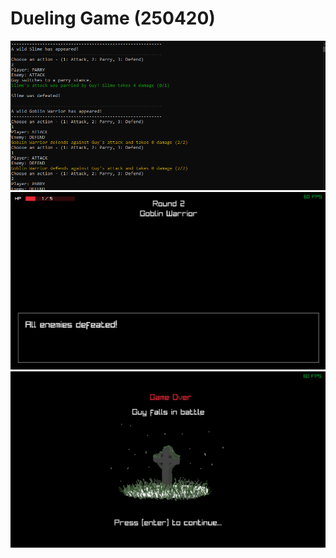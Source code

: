   
  
# Dueling Game (250420)
![alt text](https://github.com/okkitoh/250404/blob/main/GDP11_250420/resources/DuelingGame.png)  
![alt text](https://github.com/okkitoh/250404/blob/main/GDP11_250420/resources/DuelingGame1.png)  
![alt text](https://github.com/okkitoh/250404/blob/main/GDP11_250420/resources/DuelingGame2.png)  
  
